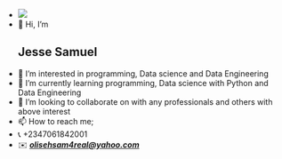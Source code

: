 - <img src ="Jesse12.jpg">
- 👋 Hi, I’m <h2>Jesse Samuel</h2>
- 👀 I’m interested in programming, Data science and Data Engineering
- 🌱 I’m currently learning programming, Data science with Python and Data Engineering
- 💞️ I’m looking to collaborate on with any professionals and others with above interest
- 📫 How to reach me;
- 📞 +2347061842001
- ✉️ <em><b>olisehsam4real@yahoo.com</em></b>
